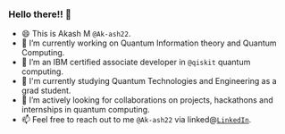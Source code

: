### Hello there!! 👋

- 😄 This is Akash M `@Ak-ash22`.
- 🔭 I’m currently working on Quantum Information theory and Quantum Computing.
- 🌱 I’m an IBM certified associate developer in `@qiskit` quantum computing.
- 🌱 I'm currently studying Quantum Technologies and Engineering as a grad student. 
- 👯 I’m actively looking for collaborations on projects, hackathons and internships in quantum computing.
- 📫 Feel free to reach out to me `@Ak-ash22` via linked@[`LinkedIn`](https://www.linkedin.com/in/akash-malemath).
